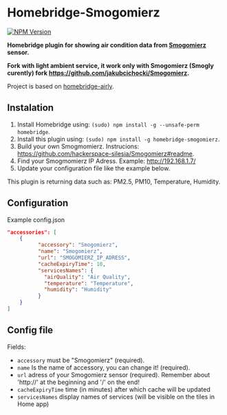 # Homebridge-Smogomierz
[![NPM Version](https://img.shields.io/npm/v/homebridge-smogomierz.svg)](https://www.npmjs.com/package/homebridge-smogomierz)

**Homebridge plugin for showing air condition data from [Smogomierz](https://github.com/hackerspace-silesia/Smogomierz) sensor.**

**Fork with light ambient service, it work only with Smogomierz (Smogly curently) fork https://github.com/jakubcichocki/Smogomierz.**

Project is based on [homebridge-airly](https://github.com/beniaminrychter/homebridge-airly).


## Instalation
1. Install Homebridge using: `(sudo) npm install -g --unsafe-perm homebridge`.
1. Install this plugin using: `(sudo) npm install -g homebridge-smogomierz`.
1. Build your own Smogmomierz. Instrucions: <https://github.com/hackerspace-silesia/Smogomierz#readme>.
1. Find your Smogmomierz IP Adress. Example: http://192.168.1.7/
1. Update your configuration file like the example below.

This plugin is returning data such as: PM2.5, PM10, Temperature, Humidity.

## Configuration
Example config.json

```json
"accessories": [
    {
          "accessory": "Smogomierz",
          "name": "Smogomierz",
          "url": "SMOGOMIERZ_IP_ADRESS",
          "cacheExpiryTime": 10,
          "servicesNames": {
            "airQuality": "Air Quality",
            "temperature": "Temperature",
            "humidity": "Humidity"
          }
    }
]
```

## Config file
Fields:
- `accessory` must be "Smogomierz" (required).
- `name` Is the name of accessory, you can change it! (required).
- `url` adress of your Smogomierz sensor (required). Remember about 'http://' at the beginning and '/' on the end!
- `cacheExpiryTime` time (in minutes) after which cache will be updated
- `servicesNames` display names of services (will be visible on the tiles in Home app)

